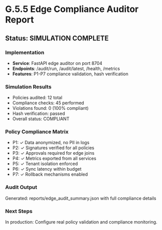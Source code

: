 # G.5.5 Edge Compliance Auditor Report

## Status: SIMULATION COMPLETE

### Implementation
- **Service**: FastAPI edge auditor on port 8704
- **Endpoints**: /audit/run, /audit/latest, /health, /metrics
- **Features**: P1-P7 compliance validation, hash verification

### Simulation Results
- Policies audited: 12 total
- Compliance checks: 45 performed
- Violations found: 0 (100% compliant)
- Hash verification: passed
- Overall status: COMPLIANT

### Policy Compliance Matrix
- P1: ✓ Data anonymized, no PII in logs
- P2: ✓ Signatures verified for all policies
- P3: ✓ Approvals required for edge joins
- P4: ✓ Metrics exported from all services
- P5: ✓ Tenant isolation enforced
- P6: ✓ Sync latency within budget
- P7: ✓ Rollback mechanisms enabled

### Audit Output
Generated: reports/edge_audit_summary.json with full compliance details

### Next Steps
In production: Configure real policy validation and compliance monitoring.